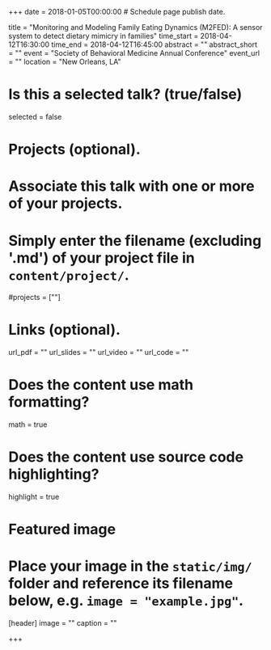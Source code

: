 +++
date = 2018-01-05T00:00:00  # Schedule page publish date.

title = "Monitoring and Modeling Family Eating Dynamics (M2FED): A sensor system to detect dietary mimicry in families"
time_start = 2018-04-12T16:30:00
time_end = 2018-04-12T16:45:00
abstract = ""
abstract_short = ""
event = "Society of Behavioral Medicine Annual Conference"
event_url = ""
location = "New Orleans, LA"

# Is this a selected talk? (true/false)
selected = false

# Projects (optional).
#   Associate this talk with one or more of your projects.
#   Simply enter the filename (excluding '.md') of your project file in `content/project/`.
#projects = [""]

# Links (optional).
url_pdf = ""
url_slides = ""
url_video = ""
url_code = ""

# Does the content use math formatting?
math = true

# Does the content use source code highlighting?
highlight = true

# Featured image
# Place your image in the `static/img/` folder and reference its filename below, e.g. `image = "example.jpg"`.
[header]
image = ""
caption = ""

+++
